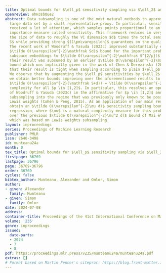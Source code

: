 ```yaml
---
title: Optimal bounds for $\ell_p$ sensitivity sampling via $\ell_2$ augmentation
openreview: ohH3sbUue2
abstract: Data subsampling is one of the most natural methods to approximate a massively
  large data set by a small representative proxy. In particular, sensitivity sampling
  received a lot of attention, which samples points proportional to an individual
  importance measure called sensitivity. This framework reduces in very general settings
  the size of data to roughly the VC dimension $d$ times the total sensitivity $\mathfrak
  S$ while providing strong $(1\pm\varepsilon)$ guarantees on the quality of approximation.
  The recent work of Woodruff & Yasuda (2023c) improved substantially over the general
  $\tilde O(\varepsilon^{-2}\mathfrak Sd)$ bound for the important problem of $\ell_p$
  subspace embeddings to $\tilde O(\varepsilon^{-2}\mathfrak S^{2/p})$ for $p\in[1,2]$.
  Their result was subsumed by an earlier $\tilde O(\varepsilon^{-2}\mathfrak Sd^{1-p/2})$
  bound which was implicitly given in the work of Chen & Derezinski (2021). We show
  that their result is tight when sampling according to plain $\ell_p$ sensitivities.
  We observe that by augmenting the $\ell_p$ sensitivities by $\ell_2$ sensitivities,
  we obtain better bounds improving over the aforementioned results to optimal linear
  $\tilde O(\varepsilon^{-2}(\mathfrak S+d)) = \tilde O(\varepsilon^{-2}d)$ sampling
  complexity for all $p \in [1,2]$. In particular, this resolves an open question
  of Woodruff & Yasuda (2023c) in the affirmative for $p \in [1,2]$ and brings sensitivity
  subsampling into the regime that was previously only known to be possible using
  Lewis weights (Cohen & Peng, 2015). As an application of our main result, we also
  obtain an $\tilde O(\varepsilon^{-2}\mu d)$ sensitivity sampling bound for logistic
  regression, where $\mu$ is a natural complexity measure for this problem. This improves
  over the previous $\tilde O(\varepsilon^{-2}\mu^2 d)$ bound of Mai et al. (2021)
  which was based on Lewis weights subsampling.
layout: inproceedings
series: Proceedings of Machine Learning Research
publisher: PMLR
issn: 2640-3498
id: munteanu24a
month: 0
tex_title: Optimal bounds for $\ell_p$ sensitivity sampling via $\ell_2$ augmentation
firstpage: 36769
lastpage: 36796
page: 36769-36796
order: 36769
cycles: false
bibtex_author: Munteanu, Alexander and Omlor, Simon
author:
- given: Alexander
  family: Munteanu
- given: Simon
  family: Omlor
date: 2024-07-08
address:
container-title: Proceedings of the 41st International Conference on Machine Learning
volume: '235'
genre: inproceedings
issued:
  date-parts:
  - 2024
  - 7
  - 8
pdf: https://proceedings.mlr.press/v235/munteanu24a/munteanu24a.pdf
extras: []
# Format based on Martin Fenner's citeproc: https://blog.front-matter.io/posts/citeproc-yaml-for-bibliographies/
---
```

